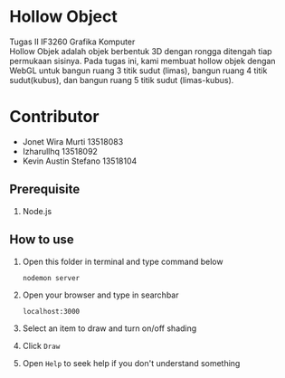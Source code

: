 # Hollow Object

Tugas II IF3260 Grafika Komputer<br>
Hollow Objek adalah objek berbentuk 3D dengan rongga ditengah tiap permukaan sisinya. Pada tugas ini, kami membuat hollow objek dengan WebGL untuk bangun ruang 3 titik sudut (limas), bangun ruang 4 titik sudut(kubus), dan bangun ruang 5 titik sudut (limas-kubus).<br>

# Contributor
- Jonet Wira Murti 13518083
- Izharullhq 13518092
- Kevin Austin Stefano 13518104

## Prerequisite

1. Node.js

## How to use

1. Open this folder in terminal and type command below

   ````
   nodemon server
   ````
2. Open your browser and type in searchbar

   ````
   localhost:3000
   ````
3. Select an item to draw and turn on/off shading
4. Click `Draw`
5. Open `Help` to seek help if you don't understand something